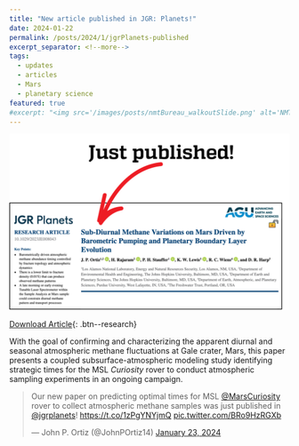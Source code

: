 ```yaml
---
title: "New article published in JGR: Planets!"
date: 2024-01-22
permalink: /posts/2024/1/jgrPlanets-published
excerpt_separator: <!--more-->
tags:
  - updates 
  - articles
  - Mars
  - planetary science
featured: true 
#excerpt: "<img src='/images/posts/nmtBureau_walkoutSlide.png' alt='NMT-talkBanner' width='500px'/>"
---
```


<img src='/images/posts/jgrPlanets2024_justPublished.png' alt='JGR-banner' width='650px'/>


<!-- NOTE: the featured callout in front matter allows the post to appear automatically on the ABOUT page if enabled there. -->
<!-- NOTE: the except_separator in the front matter allows you to manually specify how much of the post is included in the except (in this case, everything between the ``more`` callout. -->
<!-- <img src="/images/posts/symposiumFlyer2023.png" alt="symposiumFlyerBanner" width="300px"/> -->


[Download Article](https://agupubs.onlinelibrary.wiley.com/doi/epdf/10.1029/2023JE008043){: .btn--research}

With the goal of confirming and characterizing the apparent diurnal and seasonal atmospheric methane fluctuations at Gale crater, Mars, this paper presents a coupled subsurface-atmospheric modeling study identifying strategic times for the MSL *Curiosity* rover to conduct atmospheric sampling experiments in an ongoing campaign. 

<blockquote class="twitter-tweet"><p lang="en" dir="ltr">Our new paper on predicting optimal times for MSL <a href="https://twitter.com/MarsCuriosity?ref_src=twsrc%5Etfw">@MarsCuriosity</a> rover to collect atmospheric methane samples was just published in <a href="https://twitter.com/jgrplanets?ref_src=twsrc%5Etfw">@jgrplanets</a>! <a href="https://t.co/1zPgYNYjmQ">https://t.co/1zPgYNYjmQ</a> <a href="https://t.co/BRo9HzRGXb">pic.twitter.com/BRo9HzRGXb</a></p>&mdash; John P. Ortiz (@JohnPOrtiz14) <a href="https://twitter.com/JohnPOrtiz14/status/1749587292199563348?ref_src=twsrc%5Etfw">January 23, 2024</a></blockquote> <script async src="https://platform.twitter.com/widgets.js" charset="utf-8"></script>


